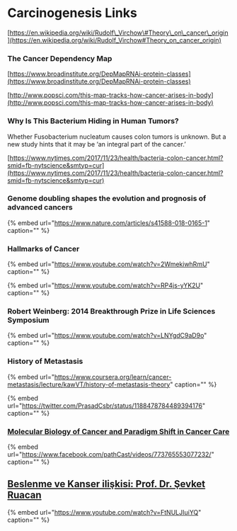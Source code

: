 # Carcinogenesis Links

[https://en.wikipedia.org/wiki/Rudolf\_Virchow\#Theory\_on\_cancer\_origin](https://en.wikipedia.org/wiki/Rudolf_Virchow#Theory_on_cancer_origin)

### The Cancer Dependency Map

[https://www.broadinstitute.org/DepMapRNAi-protein-classes](https://www.broadinstitute.org/DepMapRNAi-protein-classes)

[http://www.popsci.com/this-map-tracks-how-cancer-arises-in-body](http://www.popsci.com/this-map-tracks-how-cancer-arises-in-body)

### Why Is This Bacterium Hiding in Human Tumors?

Whether Fusobacterium nucleatum causes colon tumors is unknown. But a new study hints that it may be ‘an integral part of the cancer.’

[https://www.nytimes.com/2017/11/23/health/bacteria-colon-cancer.html?smid=fb-nytscience&smtyp=cur](https://www.nytimes.com/2017/11/23/health/bacteria-colon-cancer.html?smid=fb-nytscience&smtyp=cur)

### Genome doubling shapes the evolution and prognosis of advanced cancers

{% embed url="https://www.nature.com/articles/s41588-018-0165-1" caption="" %}

### Hallmarks of Cancer

{% embed url="https://www.youtube.com/watch?v=2WmekiwhRmU" caption="" %}

{% embed url="https://www.youtube.com/watch?v=RP4js-yYK2U" caption="" %}

### Robert Weinberg: 2014 Breakthrough Prize in Life Sciences Symposium

{% embed url="https://www.youtube.com/watch?v=LNYgdC9aD9o" caption="" %}

### History of Metastasis

{% embed url="https://www.coursera.org/learn/cancer-metastasis/lecture/kawVT/history-of-metastasis-theory" caption="" %}

{% embed url="https://twitter.com/PrasadCsbr/status/1188478784489394176" caption="" %}

### [Molecular Biology of Cancer and Paradigm Shift in Cancer Care](https://www.facebook.com/pathCast/videos/773765553077232/)

{% embed url="https://www.facebook.com/pathCast/videos/773765553077232/" caption="" %}

## [Beslenme ve Kanser ilişkisi: Prof. Dr. Şevket Ruacan](https://www.youtube.com/watch?v=FtNULJIuiYQ&feature=emb_logo)

{% embed url="https://www.youtube.com/watch?v=FtNULJIuiYQ" caption="" %}

